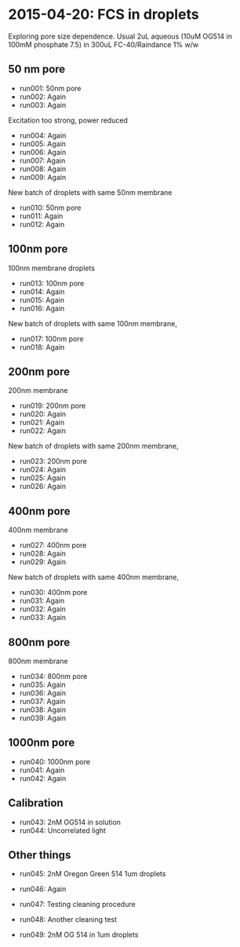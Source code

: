 # 2015-04-20: FCS in droplets

Exploring pore size dependence.
Usual 2uL aqueous (10uM OG514 in 100mM phosphate 7.5) in 300uL FC-40/Raindance 1% w/w

## 50 nm pore

 * run001: 50nm pore
 * run002: Again
 * run003: Again

Excitation too strong, power reduced
 
 * run004: Again
 * run005: Again
 * run006: Again
 * run007: Again
 * run008: Again
 * run009: Again

New batch of droplets with same 50nm membrane

 * run010: 50nm pore
 * run011: Again
 * run012: Again

## 100nm pore

100nm membrane droplets

 * run013: 100nm pore
 * run014: Again
 * run015: Again
 * run016: Again

New batch of droplets with same 100nm membrane,

 * run017: 100nm pore
 * run018: Again

## 200nm pore

200nm membrane

 * run019: 200nm pore
 * run020: Again
 * run021: Again
 * run022: Again

New batch of droplets with same 200nm membrane,

 * run023: 200nm pore
 * run024: Again
 * run025: Again
 * run026: Again

## 400nm pore

400nm membrane

 * run027: 400nm pore
 * run028: Again
 * run029: Again

New batch of droplets with same 400nm membrane,

 * run030: 400nm pore
 * run031: Again
 * run032: Again
 * run033: Again

## 800nm pore

800nm membrane

 * run034: 800nm pore
 * run035: Again
 * run036: Again
 * run037: Again
 * run038: Again
 * run039: Again

## 1000nm pore

 * run040: 1000nm pore
 * run041: Again
 * run042: Again

## Calibration

 * run043: 2nM OG514 in solution
 * run044: Uncorrelated light


## Other things

 * run045: 2nM Oregon Green 514 1um droplets
 * run046: Again

 * run047: Testing cleaning procedure

 * run048: Another cleaning test
 * run049: 2nM OG 514 in 1um droplets
